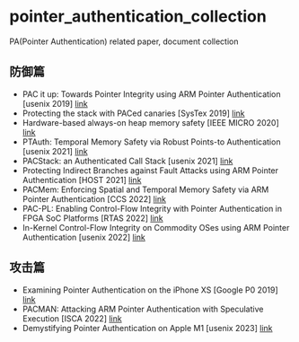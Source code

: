 # pointer_authentication_collection
PA(Pointer Authentication) related paper, document collection

## 防御篇

- PAC it up: Towards Pointer Integrity using ARM Pointer Authentication [usenix 2019] [link](https://www.usenix.org/system/files/sec19-liljestrand_0.pdf)
- Protecting the stack with PACed canaries [SysTex 2019] [link](https://arxiv.org/pdf/1909.05747)
- Hardware-based always-on heap memory safety [IEEE MICRO 2020] [link]()
- PTAuth: Temporal Memory Safety via Robust Points-to Authentication [usenix 2021] [link](https://www.usenix.org/system/files/sec21-farkhani.pdf)
- PACStack: an Authenticated Call Stack [usenix 2021] [link](https://www.usenix.org/system/files/sec21-liljestrand.pdf)
- Protecting Indirect Branches against Fault Attacks using ARM Pointer Authentication [HOST 2021] [link](https://www.rschilling.net/publication/15_pac_ibranch/pac_ibranch.pdf)
- PACMem: Enforcing Spatial and Temporal Memory Safety via ARM Pointer Authentication [CCS 2022] [link](https://hexhive.epfl.ch/publications/files/22CCS2.pdf)
- PAC-PL: Enabling Control-Flow Integrity with Pointer Authentication in FPGA SoC Platforms [RTAS 2022] [link]()
- In-Kernel Control-Flow Integrity on Commodity OSes using ARM Pointer Authentication [usenix 2022] [link](https://www.usenix.org/system/files/sec22fall_yoo.pdf)

## 攻击篇


- Examining Pointer Authentication on the iPhone XS [Google P0 2019] [link](https://googleprojectzero.blogspot.com/2019/02/examining-pointer-authentication-on.html)
- PACMAN: Attacking ARM Pointer Authentication with Speculative Execution [ISCA 2022] [link](https://pacmanattack.com/paper.pdf)
- Demystifying Pointer Authentication on Apple M1 [usenix 2023] [link](https://www.usenix.org/system/files/usenixsecurity23-cai-zechao.pdf)








